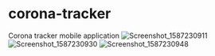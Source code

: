 # corona-tracker
Corona tracker mobile application
![Screenshot_1587230911](https://user-images.githubusercontent.com/62899772/79644673-1cc4a580-81b3-11ea-9822-4b77e98dd8c7.png)
![Screenshot_1587230930](https://user-images.githubusercontent.com/62899772/79644675-1e8e6900-81b3-11ea-9b19-ef621f17bbe8.png)
![Screenshot_1587230948](https://user-images.githubusercontent.com/62899772/79644677-20582c80-81b3-11ea-9c41-a5efec63cb24.png)
